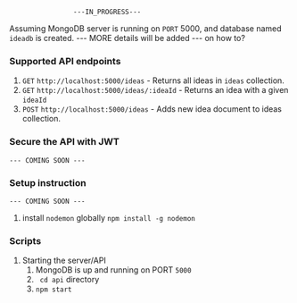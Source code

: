 					---IN_PROGRESS---
Assuming MongoDB server is running on `PORT` 5000, and database named `ideadb` is created. 
--- MORE details will be added --- on how to?

### Supported API endpoints
1. `GET` `http://localhost:5000/ideas` - Returns all ideas in `ideas` collection.
2. `GET` `http://localhost:5000/ideas/:ideaId` - Returns an idea with a given `ideaId`
3. `POST` `http://localhost:5000/ideas` - Adds new idea document to ideas collection.


### Secure the API with JWT

	--- COMING SOON ---

### Setup instruction
	--- COMING SOON ---
1. install `nodemon` globally
    `npm install -g nodemon `
### Scripts
1. Starting the server/API
	1. MongoDB is up and running on PORT `5000`
	2. ` cd api` directory
	3.  `npm start` 
